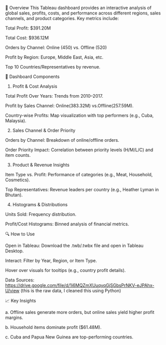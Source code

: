 📌 Overview
This Tableau dashboard provides an interactive analysis of global sales, profits, costs, and performance across different regions, sales channels, and product categories. Key metrics include:

Total Profit: $391.20M

Total Cost: $936.12M

Orders by Channel: Online (450) vs. Offline (520)

Profit by Region: Europe, Middle East, Asia, etc.

Top 10 Countries/Representatives by revenue.

📂 Dashboard Components
1. Profit & Cost Analysis
   
Total Profit Over Years: Trends from 2010–2017.

Profit by Sales Channel: Online(383.32M) vs.Offline(257.59M).

Country-wise Profits: Map visualization with top performers (e.g., Cuba, Malaysia).

2. Sales Channel & Order Priority
   
Orders by Channel: Breakdown of online/offline orders.

Order Priority Impact: Correlation between priority levels (H/M/L/C) and item counts.

3. Product & Revenue Insights
   
Item Type vs. Profit: Performance of categories (e.g., Meat, Household, Cosmetics).

Top Representatives: Revenue leaders per country (e.g., Heather Lyman in Bhutan).

4. Histograms & Distributions
   
Units Sold: Frequency distribution.

Profit/Cost Histograms: Binned analysis of financial metrics.

🔍 How to Use

Open in Tableau: Download the .twb/.twbx file and open in Tableau Desktop.

Interact: Filter by Year, Region, or Item Type.

Hover over visuals for tooltips (e.g., country profit details).

Data Sources: https://drive.google.com/file/d/1i6MQZmXUuqyqGjSGbsPrNKV-eJPAhx-U/view (this is the raw data, I cleaned this using Python)

📈 Key Insights

a. Offline sales generate more orders, but online sales yield higher profit margins.

b. Household items dominate profit ($61.48M).

c. Cuba and Papua New Guinea are top-performing countries.

